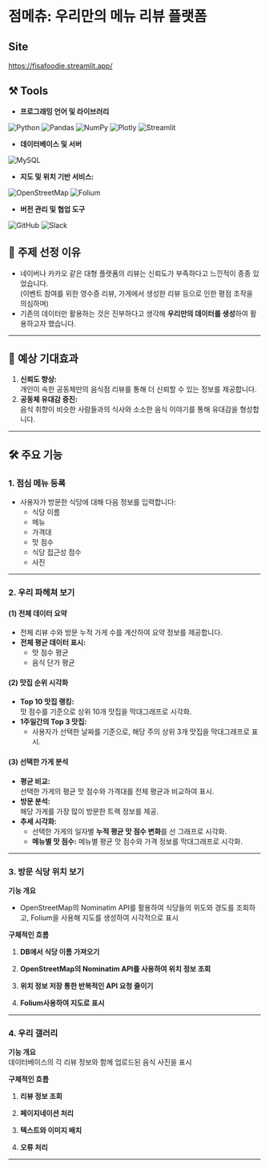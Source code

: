 # 점메츄: 우리만의 메뉴 리뷰 플랫폼

##  Site
 https://fisafoodie.streamlit.app/


## ⚒️ Tools
- **프로그래밍 언어 및 라이브러리**
  
 ![Python](https://img.shields.io/badge/python-3776AB.svg?&style=for-the-badge&logo=python&logoColor=white)
 ![Pandas](https://img.shields.io/badge/pandas-150458.svg?&style=for-the-badge&logo=pandas&logoColor=white)
 ![NumPy](https://img.shields.io/badge/numpy-013243.svg?&style=for-the-badge&logo=numpy&logoColor=white)
 ![ Plotly](https://img.shields.io/badge/plotly-3F4F75.svg?&style=for-the-badge&logo=plotly&logoColor=white) 
 ![Streamlit](https://img.shields.io/badge/streamlit-FF4B4B.svg?&style=for-the-badge&logo=streamlit&logoColor=white)

- **데이터베이스 및 서버**

 ![MySQL](https://img.shields.io/badge/mysql-4479A1.svg?&style=for-the-badge&logo=mysql&logoColor=white)

- **지도 및 위치 기반 서비스:**

 ![OpenStreetMap](https://img.shields.io/badge/openstreetmap-7EBC6F.svg?&style=for-the-badge&logo=openstreetmap&logoColor=white)
 ![Folium](https://img.shields.io/badge/folium-77B829.svg?&style=for-the-badge&logo=folium&logoColor=white) 
- **버전 관리 및 협업 도구**
  
 ![GitHub](https://img.shields.io/badge/github-181717.svg?&style=for-the-badge&logo=github&logoColor=white) 
 ![Slack](https://img.shields.io/badge/slack-4A154B.svg?&style=for-the-badge&logo=slack&logoColor=white)


 




## 📌 주제 선정 이유
- 네이버나 카카오 같은 대형 플랫폼의 리뷰는 신뢰도가 부족하다고 느낀적이 종종 있었습니다.  
  (이벤트 참여를 위한 영수증 리뷰, 가게에서 생성한 리뷰 등으로 인한 평점 조작을 의심하며)
- 기존의 데이터만 활용하는 것은 진부하다고 생각해 **우리만의 데이터를 생성**하여 활용하고자 했습니다.

---

## 🌟 예상 기대효과
1. **신뢰도 향상:**  
   개인이 속한 공동체만의 음식점 리뷰를 통해 더 신뢰할 수 있는 정보를 제공합니다.
2. **공동체 유대감 증진:**  
   음식 취향이 비슷한 사람들과의 식사와 소소한 음식 이야기를 통해 유대감을 형성합니다.

---

## 🛠 주요 기능

### 1. **점심 메뉴 등록**
- 사용자가 방문한 식당에 대해 다음 정보를 입력합니다:
  - 식당 이름  
  - 메뉴  
  - 가격대  
  - 맛 점수  
  - 식당 접근성 점수
  - 사진

---

### 2. **우리 파헤쳐 보기**
#### (1) 전체 데이터 요약
- 전체 리뷰 수와 방문 누적 가게 수를 계산하여 요약 정보를 제공합니다.
- **전체 평균 데이터 표시:**
  - 맛 점수 평균  
  - 음식 단가 평균  

#### (2) 맛집 순위 시각화
- **Top 10 맛집 랭킹:**  
  맛 점수를 기준으로 상위 10개 맛집을 막대그래프로 시각화.
- **1주일간의 Top 3 맛집:**  
  - 사용자가 선택한 날짜를 기준으로, 해당 주의 상위 3개 맛집을 막대그래프로 표시.

#### (3) 선택한 가게 분석
- **평균 비교:**  
  선택한 가게의 평균 맛 점수와 가격대를 전체 평균과 비교하여 표시.
- **방문 분석:**  
  해당 가게를 가장 많이 방문한 트랙 정보를 제공.
- **추세 시각화:**  
  - 선택한 가게의 일자별 **누적 평균 맛 점수 변화**를 선 그래프로 시각화.
  - **메뉴별 맛 점수:** 메뉴별 평균 맛 점수와 가격 정보를 막대그래프로 시각화.

---

### 3. 방문 식당 위치 보기

**기능 개요**  
- OpenStreetMap의 Nominatim API를 활용하여 식당들의 위도와 경도를 조회하고, Folium을 사용해 지도를 생성하여 시각적으로 표시

**구체적인 흐름**

1. **DB에서 식당 이름 가져오기**  

2. **OpenStreetMap의 Nominatim API를 사용하여 위치 정보 조회**  

3. **위치 정보 저장 통한 반복적인 API 요청 줄이기**  

4. **Folium사용하여 지도로 표시**  


---

### 4. 우리 갤러리

**기능 개요**  
데이터베이스의 각 리뷰 정보와 함께 업로드된 음식 사진을 표시

**구체적인 흐름**

1. **리뷰 정보 조회**

2. **페이지네이션 처리**

3. **텍스트와 이미지 배치**

4.  **오류 처리**  

---
